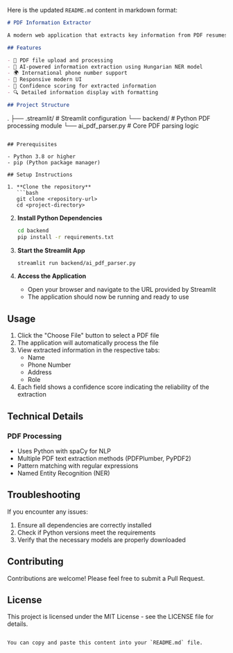Here is the updated `README.md` content in markdown format:

```markdown
# PDF Information Extractor

A modern web application that extracts key information from PDF resumes and documents. The application uses AI-powered Named Entity Recognition (NER) and pattern matching to identify and extract names.

## Features

- 📄 PDF file upload and processing
- 🤖 AI-powered information extraction using Hungarian NER model
- 🌍 International phone number support
- 📱 Responsive modern UI
- 🎯 Confidence scoring for extracted information
- 🔍 Detailed information display with formatting

## Project Structure

```
.
├── .streamlit/        # Streamlit configuration
└── backend/           # Python PDF processing module
    └── ai_pdf_parser.py  # Core PDF parsing logic
```

## Prerequisites

- Python 3.8 or higher
- pip (Python package manager)

## Setup Instructions

1. **Clone the repository**
   ```bash
   git clone <repository-url>
   cd <project-directory>
   ```

2. **Install Python Dependencies**
   ```bash
   cd backend
   pip install -r requirements.txt
   ```

3. **Start the Streamlit App**
   ```bash
   streamlit run backend/ai_pdf_parser.py
   ```

4. **Access the Application**
   - Open your browser and navigate to the URL provided by Streamlit
   - The application should now be running and ready to use

## Usage

1. Click the "Choose File" button to select a PDF file
2. The application will automatically process the file
3. View extracted information in the respective tabs:
   - Name
   - Phone Number
   - Address
   - Role
4. Each field shows a confidence score indicating the reliability of the extraction

## Technical Details

### PDF Processing
- Uses Python with spaCy for NLP
- Multiple PDF text extraction methods (PDFPlumber, PyPDF2)
- Pattern matching with regular expressions
- Named Entity Recognition (NER)

## Troubleshooting

If you encounter any issues:

1. Ensure all dependencies are correctly installed
2. Check if Python versions meet the requirements
3. Verify that the necessary models are properly downloaded

## Contributing

Contributions are welcome! Please feel free to submit a Pull Request.

## License

This project is licensed under the MIT License - see the LICENSE file for details.
```

You can copy and paste this content into your `README.md` file.
